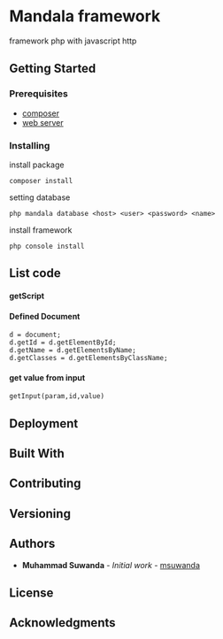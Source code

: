 # Mandala framework

framework php with javascript http  

## Getting Started


### Prerequisites

* [composer](https://getcomposer.org/download/)
* [web server](https://httpd.apache.org/)


### Installing

install package
```
composer install
```
setting database
```
php mandala database <host> <user> <password> <name>
```
install framework
```
php console install
```

## List code

#### getScript

#### Defined Document


```
d = document;
d.getId = d.getElementById;
d.getName = d.getElementsByName;
d.getClasses = d.getElementsByClassName;

```
#### get value from input


```
getInput(param,id,value)
```
## Deployment


## Built With


## Contributing


## Versioning


## Authors

* **Muhammad Suwanda** - *Initial work* - [msuwanda](https://github.com/msuwanda)


## License

## Acknowledgments
